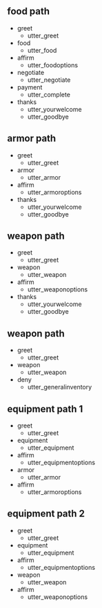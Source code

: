 ## food path
* greet
  - utter_greet
* food
  - utter_food
* affirm
  - utter_foodoptions
* negotiate
  - utter_negotiate
* payment
  - utter_complete
* thanks
  - utter_yourwelcome
  - utter_goodbye

## armor path
* greet
  - utter_greet
* armor
  - utter_armor
* affirm
  - utter_armoroptions
* thanks
  - utter_yourwelcome
  - utter_goodbye

## weapon path
* greet
  - utter_greet
* weapon
  - utter_weapon
* affirm
  - utter_weaponoptions
* thanks
  - utter_yourwelcome
  - utter_goodbye

## weapon path
* greet
  - utter_greet
* weapon
  - utter_weapon
* deny
  - utter_generalinventory


## equipment path 1
* greet
  - utter_greet
* equipment
  - utter_equipment
* affirm
  - utter_equipmentoptions
* armor
  - utter_armor
* affirm
  - utter_armoroptions

## equipment path 2
* greet
  - utter_greet
* equipment
  - utter_equipment
* affirm
  - utter_equipmentoptions
* weapon
  - utter_weapon
* affirm
  - utter_weaponoptions
